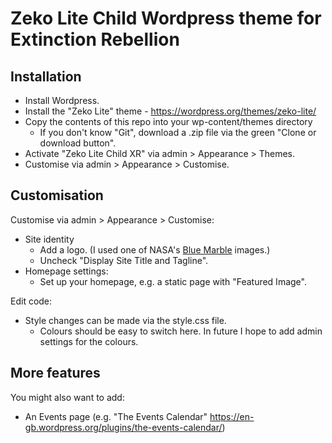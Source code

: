 # Zeko Lite Child Wordpress theme for Extinction Rebellion

## Installation
- Install Wordpress.
- Install the "Zeko Lite" theme - https://wordpress.org/themes/zeko-lite/
- Copy the contents of this repo into your wp-content/themes directory
  - If you don't know "Git", download a .zip file via the green "Clone or download button".
- Activate "Zeko Lite Child XR" via admin > Appearance > Themes.
- Customise via admin > Appearance > Customise.

## Customisation
Customise via admin > Appearance > Customise:
- Site identity
  - Add a logo. (I used one of NASA's [Blue Marble](https://visibleearth.nasa.gov/view_cat.php?categoryID=1484) images.)
  - Uncheck "Display Site Title and Tagline".
- Homepage settings:
  - Set up your homepage, e.g. a static page with "Featured Image".

Edit code:
- Style changes can be made via the style.css file.
  - Colours should be easy to switch here. In future I hope to add admin settings for the colours.

## More features
You might also want to add:
- An Events page (e.g. "The Events Calendar" https://en-gb.wordpress.org/plugins/the-events-calendar/)
